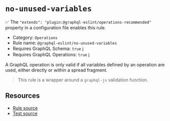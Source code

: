 # `no-unused-variables`

✅ The `"extends": "plugin:@graphql-eslint/operations-recommended"` property in a configuration file enables this rule.

- Category: `Operations`
- Rule name: `@graphql-eslint/no-unused-variables`
- Requires GraphQL Schema: `true` [ℹ️](../../README.md#extended-linting-rules-with-graphql-schema)
- Requires GraphQL Operations: `true` [ℹ️](../../README.md#extended-linting-rules-with-siblings-operations)

A GraphQL operation is only valid if all variables defined by an operation are used, either directly or within a spread fragment.

> This rule is a wrapper around a `graphql-js` validation function.

## Resources

- [Rule source](https://github.com/graphql/graphql-js/blob/main/src/validation/rules/NoUnusedVariablesRule.ts)
- [Test source](https://github.com/graphql/graphql-js/tree/main/src/validation/__tests__/NoUnusedVariablesRule-test.ts)
